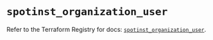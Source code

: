 # `spotinst_organization_user`

Refer to the Terraform Registry for docs: [`spotinst_organization_user`](https://registry.terraform.io/providers/spotinst/spotinst/1.188.0/docs/resources/organization_user).
